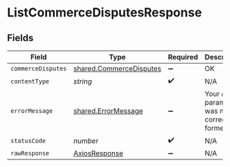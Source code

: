 # ListCommerceDisputesResponse


## Fields

| Field                                                              | Type                                                               | Required                                                           | Description                                                        |
| ------------------------------------------------------------------ | ------------------------------------------------------------------ | ------------------------------------------------------------------ | ------------------------------------------------------------------ |
| `commerceDisputes`                                                 | [shared.CommerceDisputes](../../models/shared/commercedisputes.md) | :heavy_minus_sign:                                                 | OK                                                                 |
| `contentType`                                                      | *string*                                                           | :heavy_check_mark:                                                 | N/A                                                                |
| `errorMessage`                                                     | [shared.ErrorMessage](../../models/shared/errormessage.md)         | :heavy_minus_sign:                                                 | Your `query` parameter was not correctly formed                    |
| `statusCode`                                                       | *number*                                                           | :heavy_check_mark:                                                 | N/A                                                                |
| `rawResponse`                                                      | [AxiosResponse](https://axios-http.com/docs/res_schema)            | :heavy_minus_sign:                                                 | N/A                                                                |